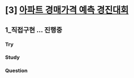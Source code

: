 # [3]  [아파트 경매가격 예측 경진대회](https://dacon.io/competitions/official/17801/overview/description/)

## 1_직접구현 ... 진행중
### Try


### Study


### Question

